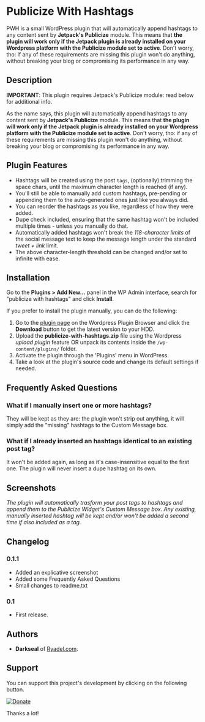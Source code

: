 ﻿# Publicize With Hashtags
PWH is a small WordPress plugin that will automatically append hashtags to any content sent by **Jetpack's Publicize** module. This means that **the plugin will work only if the Jetpack plugin is already installed on your Wordpress platform with the Publicize module set to active**. Don't worry, tho: if any of these requirements are missing this plugin won't do anything, without breaking your blog or compromising its performance in any way.

## Description

**IMPORTANT**: This plugin requires Jetpack's Publicize module: read below for additional info.

As the name says, this plugin will automatically append hashtags to any content sent by **Jetpack's Publicize** module. This means that **the plugin will work only if the Jetpack plugin is already installed on your Wordpress platform with the Publicize module set to active**. Don't worry, tho: if any of these requirements are missing this plugin won't do anything, without breaking your blog or compromising its performance in any way.

## Plugin Features

* Hashtags will be created using the post `tags`, (optionally) trimming the space chars, until the maximum character length is reached (if any).
* You'll still be able to manually add custom hashtags, pre-pending or appending them to the auto-generated ones just like you always did.
* You can reorder the hashtags as you like, regardless of how they were added.
* Dupe check included, ensuring that the same hashtag won't be included multiple times - unless you manually do that.
* Automatically added hashtags won't break the *118-character limits* of the social message text to keep the message length under the standard *tweet + link* limit.
* The above character-length threshold can be changed and/or set to infinite with ease.

## Installation

Go to the **Plugins > Add New...** panel in the WP Admin interface, search for "publicize with hashtags" and click **Install**.

If you prefer to install the plugin manually, you can do the following:

1. Go to the [plugin page](https://wordpress.org/plugins/publicize-with-hashtags/) on the Wordpress Plugin Browser and click the **Download** button to get the latest version to your HDD.
2. Upload the **publicize-with-hashtags.zip** file using the Wordpress *upload plugin* feature OR unpack its contents inside the `/wp-content/plugins/` folder.
3. Activate the plugin through the 'Plugins' menu in WordPress.
4. Take a look at the plugin's source code and change its default settings if needed.

## Frequently Asked Questions

### What if I manually insert one or more hashtags?

They will be kept as they are: the plugin won't strip out anything, it will simply add the "missing" hashtags to the Custom Message box.

### What if I already inserted an hashtags identical to an existing post tag?

It won't be added again, as long as it's case-insensitive equal to the first one. The plugin will never insert a dupe hashtag on its own.


## Screenshots

*The plugin will automatically trasform your post tags to hashtags and append them to the Publicize Widget's Custom Message box. Any existing, manually inserted hashtag will be kept and/or won't be added a second time if also included as a tag.*


## Changelog

### 0.1.1
* Added an explicative screenshot
* Added some Frequently Asked Questions
* Small changes to readme.txt

### 0.1
* First release.

## Authors

* **Darkseal** of [Ryadel.com](http://www.ryadel.com/).


## Support
You can support this project's development by clicking on the following button.
  
[<img src="https://www.paypalobjects.com/en_US/i/btn/btn_donate_LG.gif" border="0" alt="Donate">](https://www.paypal.com/cgi-bin/webscr?cmd=_s-xclick&hosted_button_id=JSTHA4HMVSQ8J)
  
 Thanks a lot!